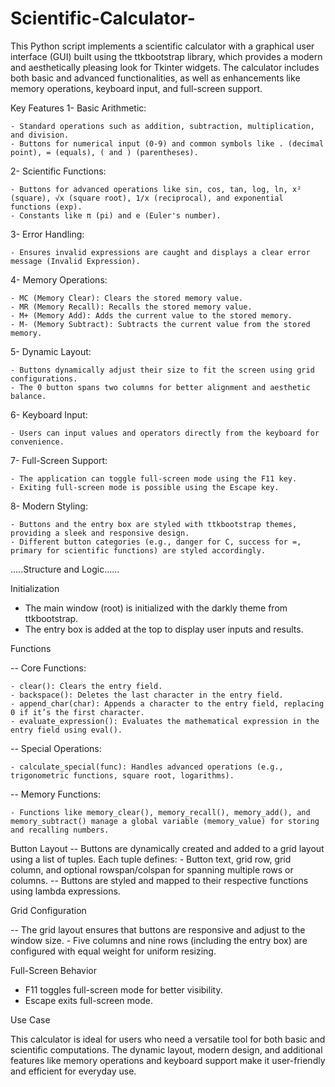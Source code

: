 # Scientific-Calculator-

This Python script implements a scientific calculator with a graphical user interface (GUI) built using the ttkbootstrap library, which provides a modern and aesthetically pleasing look for Tkinter widgets. The calculator includes both basic and advanced functionalities, as well as enhancements like memory operations, keyboard input, and full-screen support.

Key Features
1- Basic Arithmetic:

    - Standard operations such as addition, subtraction, multiplication, and division.
    - Buttons for numerical input (0-9) and common symbols like . (decimal point), = (equals), ( and ) (parentheses).
2- Scientific Functions:

    - Buttons for advanced operations like sin, cos, tan, log, ln, x² (square), √x (square root), 1/x (reciprocal), and exponential functions (exp).
    - Constants like π (pi) and e (Euler's number).
3- Error Handling:

    - Ensures invalid expressions are caught and displays a clear error message (Invalid Expression).
4- Memory Operations:

    - MC (Memory Clear): Clears the stored memory value.
    - MR (Memory Recall): Recalls the stored memory value.
    - M+ (Memory Add): Adds the current value to the stored memory.
    - M- (Memory Subtract): Subtracts the current value from the stored memory.
5- Dynamic Layout:

    - Buttons dynamically adjust their size to fit the screen using grid configurations.
    - The 0 button spans two columns for better alignment and aesthetic balance.
6- Keyboard Input:

    - Users can input values and operators directly from the keyboard for convenience.
7- Full-Screen Support:

    - The application can toggle full-screen mode using the F11 key.
    - Exiting full-screen mode is possible using the Escape key.
8- Modern Styling:

    - Buttons and the entry box are styled with ttkbootstrap themes, providing a sleek and responsive design.
    - Different button categories (e.g., danger for C, success for =, primary for scientific functions) are styled accordingly.


.....Structure and Logic......


Initialization

- The main window (root) is initialized with the darkly theme from ttkbootstrap.
- The entry box is added at the top to display user inputs and results.
  
Functions

-- Core Functions:
 
    - clear(): Clears the entry field.
    - backspace(): Deletes the last character in the entry field.
    - append_char(char): Appends a character to the entry field, replacing 0 if it’s the first character.
    - evaluate_expression(): Evaluates the mathematical expression in the entry field using eval().
-- Special Operations:

    - calculate_special(func): Handles advanced operations (e.g., trigonometric functions, square root, logarithms).
-- Memory Functions:

    - Functions like memory_clear(), memory_recall(), memory_add(), and memory_subtract() manage a global variable (memory_value) for storing and recalling numbers.

Button Layout
-- Buttons are dynamically created and added to a grid layout using a list of tuples. Each tuple defines:
    - Button text, grid row, grid column, and optional rowspan/colspan for spanning multiple rows or columns.
-- Buttons are styled and mapped to their respective functions using lambda expressions.

Grid Configuration

-- The grid layout ensures that buttons are responsive and adjust to the window size.
    - Five columns and nine rows (including the entry box) are configured with equal weight for uniform resizing.

Full-Screen Behavior

  - F11 toggles full-screen mode for better visibility.
  - Escape exits full-screen mode.
    
Use Case

This calculator is ideal for users who need a versatile tool for both basic and scientific computations. The dynamic layout, modern design, and additional features like memory operations and keyboard support make it user-friendly and efficient for everyday use.
